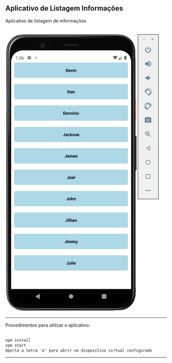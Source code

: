 ## Aplicativo de Listagem Informações

Aplicativo de listagem de informações

![image](microatividade4.png)

<hr>

Procedimentos para utilizar o aplicativo:

```

npm install
npm start
Aperta a letra 'a' para abrir no dispositivo virtual configurado 

```
<hr>

